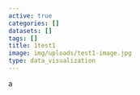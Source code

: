```yaml
---
active: true
categories: []
datasets: []
tags: []
title: 1test1
image: img/uploads/test1-image.jpg
type: data_visualization
---
```

a